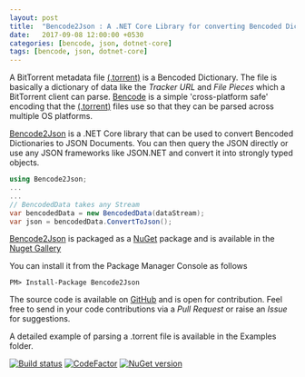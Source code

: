 ```yaml
---
layout: post
title:  "Bencode2Json : A .NET Core Library for converting Bencoded Dictionaries to Json Documents."
date:   2017-09-08 12:00:00 +0530
categories: [bencode, json, dotnet-core]
tags: [bencode, json, dotnet-core]
---
```


A BitTorrent metadata file [(.torrent)][torrent] is a Bencoded Dictionary. The file is basically a dictionary of data like the *Tracker URL* and *File Pieces* which a BitTorrent client can parse. [Bencode][bencode] is a simple 'cross-platform safe' encoding that the [(.torrent)][torrent] files use so that they can be parsed across multiple OS platforms.

[Bencode2Json][bencode2json] is a .NET Core library that can be used to convert Bencoded Dictionaries to JSON Documents. You can then query the JSON directly or use any JSON frameworks like JSON.NET and convert it into strongly typed objects.

```C#
using Bencode2Json;
...
...
// BencodedData takes any Stream
var bencodedData = new BencodedData(dataStream);
var json = bencodedData.ConvertToJson();
```

[Bencode2Json][bencode2json] is packaged as a [NuGet][nuget] package and is available in the [Nuget Gallery][nuget]

You can install it from the Package Manager Console as follows

```
PM> Install-Package Bencode2Json
```

The source code is available on [GitHub][bencode2json] and is open for contribution. Feel free to send in your code contributions via a *Pull Request* or raise an *Issue* for suggestions.

A detailed example of parsing a .torrent file is available in the Examples folder.


[![Build status](https://ci.appveyor.com/api/projects/status/fcije8tvireboq8d/branch/master?svg=true)](https://ci.appveyor.com/project/vijayshinva/bencode2json/branch/master)
[![CodeFactor](https://www.codefactor.io/repository/github/vijayshinva/bencode2json/badge)](https://www.codefactor.io/repository/github/vijayshinva/bencode2json)
[![NuGet version](https://badge.fury.io/nu/bencode2json.svg)](https://badge.fury.io/nu/bencode2json)

[bencode]: https://en.wikipedia.org/wiki/Bencode
[bencode2json]: https://github.com/vijayshinva/Bencode2Json
[torrent]: https://en.wikipedia.org/wiki/Torrent_file
[nuget]: https://www.nuget.org/packages/Bencode2Json/
